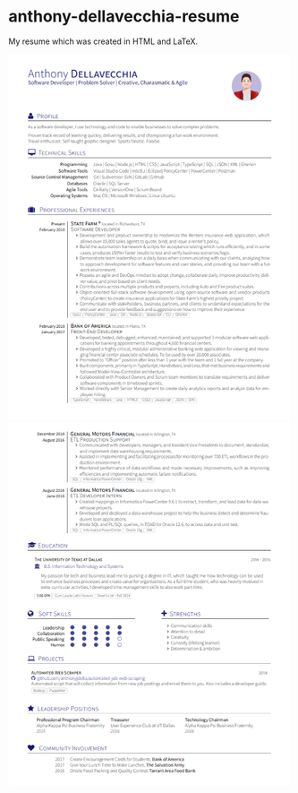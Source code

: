# anthony-dellavecchia-resume
My resume which was created in HTML and LaTeX. 

![Resume](https://github.com/anthonyjdella/anthony-dellavecchia-resume/blob/master/Resume1.png "Resume")
![Resume](https://github.com/anthonyjdella/anthony-dellavecchia-resume/blob/master/Resume2.png "Resume")

